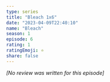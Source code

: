 ```yaml
---
type: series
title: "Bleach 1x6"
date: "2023-04-09T22:40:10"
name: "Bleach"
season: 1
episode: 6
rating: 1
ratingEmoji: ⭐️
share: false
---
```


*[No review was written for this episode]*
